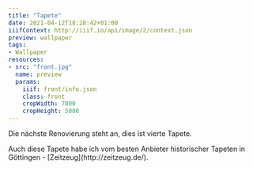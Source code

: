 ```yaml
---
title: "Tapete"
date: 2021-04-12T18:28:42+01:00
iiifContext: http://iiif.io/api/image/2/context.json
preview: wallpaper
tags:
- Wallpaper
resources:
- src: "front.jpg"
  name: preview
  params:
    iiif: front/info.json
    class: front
    cropWidth: 7000
    cropHeight: 5000
---
```

Die nächste Renovierung steht an, dies ist vierte Tapete.<!--more-->
<div class="source">
Auch diese Tapete habe ich vom besten Anbieter historischer Tapeten in Göttingen - [Zeitzeug](http://zeitzeug.de/).
</div>

